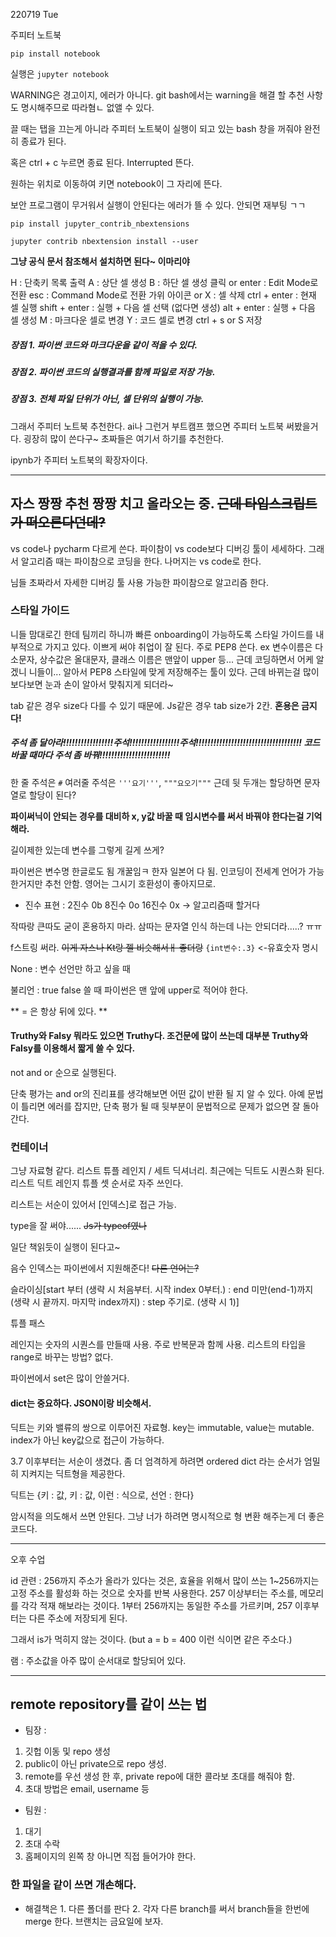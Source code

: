 
220719 Tue

주피터 노트북

 `pip install notebook`

 실행은 `jupyter notebook`

 WARNING은 경고이지, 에러가 아니다. git bash에서는 warning을 해결 할 추천 사항도 명시해주므로 따라혐ㄴ 없앨 수 있다.

 끌 때는 탭을 끄는게 아니라 주피터 노트북이 실행이 되고 있는 bash 창을 꺼줘야 완전히 종료가 된다.

 혹은 ctrl + c 누르면 종료 된다. Interrupted 뜬다.

 원하는 위치로 이동하여 키면 notebook이 그 자리에 뜬다.

 보안 프로그램이 무거워서 실행이 안된다는 에러가 뜰 수 있다. 안되면 재부팅 ㄱㄱ

 `pip install jupyter_contrib_nbextensions`

 `jupyter contrib nbextension install --user`

 **그냥 공식 문서 참조해서 설치하면 된다~ 이마리야**

H : 단축키 목록 출력
A : 상단 셀 생성
B : 하단 셀 생성
클릭 or enter : Edit Mode로 전환
esc : Command Mode로 전환
가위 아이콘 or X : 셀 삭제
ctrl + enter : 현재 셀 실행
shift + enter : 실행 + 다음 셀 선택 (없다면 생성)
alt + enter : 실행 + 다음 셀 생성
M : 마크다운 셀로 변경
Y : 코드 셀로 변경
ctrl + s or S	저장

 ##### 장점 1. 파이썬 코드와 마크다운을 같이 적을 수 있다.
 ##### 장점 2. 파이썬 코드의 실행결과를 함께 파일로 저장 가능.
 ##### 장점 3. 전체 파일 단위가 아닌, 셀 단위의 실행이 가능.

 그래서 주피터 노트북 추천한다. ai나 그런거 부트캠프 했으면 주피터 노트북 써봤을거다. 굉장히 많이 쓴다구~ 초짜들은 여기서 하기를 추천한다.

 ipynb가 주피터 노트북의 확장자이다.

---

## 자스 짱짱 추천 짱짱 치고 올라오는 중. ~~근데 타입스크립트가 떠오른다던데?~~

 vs code나 pycharm 다르게 쓴다. 파이참이 vs code보다 디버깅 툴이 세세하다. 그래서 알고리즘 때는 파이참으로 코딩을 한다. 나머지는 vs code로 한다.

 님들 초짜라서 자세한 디버깅 툴 사용 가능한 파이참으로 알고리즘 한다.

### 스타일 가이드

 니들 맘대로긴 한데 팀끼리 하니까 빠른 onboarding이 가능하도록 스타일 가이드를 내부적으로 가지고 있다. 이쁘게 써야 취업이 잘 된다. 주로 PEP8 쓴다. ex 변수이름은 다 소문자, 상수값은 올대문자, 클래스 이름은 맨앞이 upper 등... 근데 코딩하면서 어케 알겠니 니들이... 
 알아서 PEP8 스타일에 맞게 저장해주는 툴이 있다. 근데 바뀌는걸 많이 보다보면 눈과 손이 알아서 맞춰지게 되더라~

 tab 같은 경우 size다 다를 수 있기 때문에. Js같은 경우 tab size가 2칸.
 **혼용은 금지다!**

##### 주석 좀 달아라!!!!!!!!!!!!!!!!!주석!!!!!!!!!!!!!!!!!주석!!!!!!!!!!!!!!!!!!!!!!!!!!!!!!!!!!!! 코드 바꿀 때마다 주석 좀 바꿔!!!!!!!!!!!!!!!!!!!!!!!!

한 줄 주석은 `#` 여러줄 주석은 `'''요기'''`, `"""요오기"""` 근데 뒷 두개는 할당하면 문자열로 할당이 된다?

 **파이써닉이 안되는 경우를 대비하 x, y값 바꿀 때 임시변수를 써서 바꿔야 한다는걸 기억해라.**

 길이제한 있는데 변수를 그렇게 길게 쓰게?

 파이썬은 변수명 한글로도 됨 개꿀임ㅋ 한자 일본어 다 됨. 인코딩이 전세계 언어가 가능한거지만 추천 안함. 영어는 그시기 호환성이 좋아지므로.

 - 진수 표현 : 2진수 0b 8진수 0o 16진수 0x -> 알고리즘때 할거다

 작따랑 큰따도 굳이 혼용하지 마라. 삼따는 문자열 인식 하는데 나는 안되더라.....? ㅠㅠ

 f스트링 써라. ~~이게 자스나 Kt랑 젤 비슷해서ㅐ 좋더랑~~ `{int변수:.3}` <-유효숫자 명시

 None : 변수 선언만 하고 싶을 때

 불리언 : true false 쓸 때 파이썬은 맨 앞에 upper로 적어야 한다.

 ** = 은 항상 뒤에 있다. **

 #### Truthy와 Falsy 뭐라도 있으면 Truthy다. 조건문에 많이 쓰는데 대부분 Truthy와 Falsy를 이용해서 짧게 쓸 수 있다.

 not and or 순으로 실행된다.

 단축 평가는 and or의 진리표를 생각해보면 어떤 값이 반환 될 지 알 수 있다. 아예 문법이 틀리면 에러를 잡지만, 단축 평가 될 때 뒷부분이 문법적으로 문제가 없으면 잘 돌아간다.


 ### 컨테이너

 그냥 자료형 같다. 리스트 튜플 레인지 / 세트 딕셔너리. 최근에는 딕트도 시퀀스화 된다. 리스트 딕트 레인지 튜플 셋 순서로 자주 쓰인다.

 리스트는 서순이 있어서 [인덱스]로 접근 가능.

 type을 잘 써야...... ~~Js가 typeof였나~~

 일단 책읽듯이 실행이 된다고~

 음수 인덱스는 파이썬에서 지원해준다! ~~다른 언어는?~~

 슬라이싱[start 부터 (생략 시 처음부터. 시작 index 0부터.) : end 미만(end-1)까지 (생략 시 끝까지. 마지막 index까지) : step 주기로. (생략 시 1)]

 튜플 패스

 레인지는 숫자의 시퀀스를 만들때 사용. 주로 반복문과 함께 사용. 리스트의 타입을 range로 바꾸는 방법? 없다.

 파이썬에서 set은 많이 안쓸거다.

 #### dict는 중요하다. JSON이랑 비슷해서.

 딕트는 키와 밸류의 쌍으로 이루어진 자료형. key는 immutable, value는 mutable. index가 아닌 key값으로 접근이 가능하다.

 3.7 이후부터는 서순이 생겼다. 좀 더 엄격하게 하려면 ordered dict 라는 순서가 엄밀히 지켜지는 딕트형을 제공한다.

 딕트는 {키 : 값, 키 : 값, 이런 : 식으로, 선언 : 한다}

 암시적을 의도해서 쓰면 안된다. 그냥 너가 하려면 명시적으로 형 변환 해주는게 더 좋은 코드다.

----

오후 수업

 id 관련 : 256까지 주소가 올라가 있다는 것은, 효율을 위해서 많이 쓰는 1~256까지는 고정 주소를 활성화 하는 것으로 숫자를 반복 사용한다. 257 이상부터는 주소를, 메모리를 각각 적재 해보라는 것이다. 1부터 256까지는 동일한 주소를 가르키며, 257 이후부터는 다른 주소에 저장되게 된다.

 그래서 is가 먹히지 않는 것이다. (but a = b = 400 이런 식이면 같은 주소다.)

 램 : 주소값을 아주 많이 순서대로 할당되어 있다.

---

## remote repository를 같이 쓰는 법

- 팀장 : 
1. 깃헙 이동 및 repo 생성
2. public이 아닌 private으로 repo 생성.
3. remote를 우선 생성 한 후, private repo에 대한 콜라보 초대를 해줘야 함.
4. 초대 방법은 email, username 등

- 팀원 :
1. 대기
2. 초대 수락
3. 홈페이지의 왼쪽 창 아니면 직접 들어가야 한다.


 ### 한 파일을 같이 쓰면 개손해다.

- 해결책은 1. 다른 폴더를 판다 2. 각자 다른 branch를 써서 branch들을 한번에 merge 한다. 브랜치는 금요일에 보자.




















